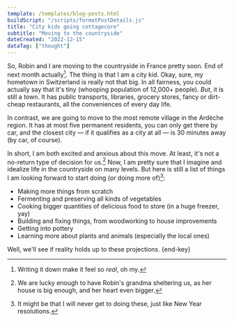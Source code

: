 ```yaml
---
template: /templates/blog-posts.html
buildScript: "/scripts/formatPostDetails.js"
title: "City kids going cottagecore"
subtitle: "Moving to the countryside"
dateCreated: "2022-12-15"
dataTag: ["thought"]
---
```


So, Robin and I are moving to the countryside in France pretty soon. End of next month actually[^1]. The thing is that I am a city kid. Okay, sure, my hometown in Switzerland is really not that big. In all fairness, you could actually say that it's tiny (whooping population of 12,000+ people). _But_, it is still a town. It has public transports, libraries, grocery stores, fancy or dirt-cheap restaurants, all the conveniences of every day life.

In contrast, we are going to move to the most remote village in the Ardèche region. It has at most five permanent residents, you can only get there by car, and the closest city — if it qualifies as a city at all — is 30 minutes away (by car, of course).

In short, I am both excited and anxious about this move. At least, it's not a no-return type of decision for us.[^2] Now, I am pretty sure that I imagine and idealize life in the countryside on many levels. But here is still a list of things I am looking forward to start doing (or doing more of)[^3]:

- Making more things from scratch
- Fermenting and preserving all kinds of vegetables
- Cooking bigger quantities of delicious food to store (in a huge freezer, yay)
- Building and fixing things, from woodworking to house improvements
- Getting into pottery
- Learning more about plants and animals (especially the local ones)

Well, we'll see if reality holds up to these projections. {end-key}

[^1]: Writing it down make it feel so _real_, oh my.
[^2]: We are lucky enough to have Robin's grandma sheltering us, as her house is big enough, and her heart even bigger.
[^3]: It might be that I will never get to doing these, just like New Year resolutions.
